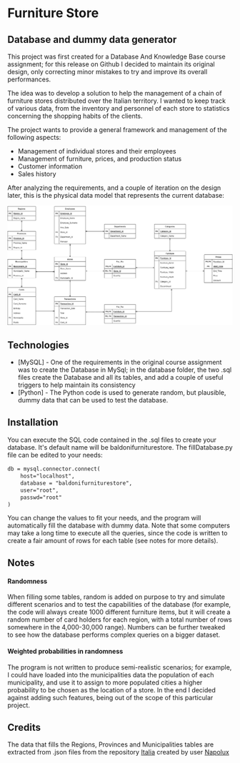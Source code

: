 # Furniture Store
## Database and dummy data generator

This project was first created for a Database And Knowledge Base course assignment; for this release on Github I decided to maintain its original design, only correcting minor mistakes to try and improve its overall performances.

The idea was to develop a solution to help the management of a chain of furniture stores distributed over the Italian territory. I wanted to keep track of various data, from the inventory and personnel of each store to statistics concerning the shopping habits of the clients.

The project wants to provide a general framework and management of the following aspects:
- Management of individual stores and their employees
- Management of furniture, prices, and production status
- Customer information
- Sales history

After analyzing the requirements, and a couple of iteration on the design later, this is the physical data model that represents the current database:

![physical data model](/docs/schema.png)

## Technologies

- [MySQL] - One of the requirements in the original course assignment was to create the Database in MySql; in the database folder, the two .sql files create the Database and all its tables, and add a couple of useful triggers to help maintain its consistency
- [Python] - The Python code is used to generate random, but plausible, dummy data that can be used to test the database.

## Installation

You can execute the SQL code contained in the .sql files to create your database. It's default name will be baldonifurniturestore.
The fillDatabase.py file can be edited to your needs:
```
db = mysql.connector.connect(
    host="localhost",
    database = "baldonifurniturestore",
    user="root",
    passwd="root"               
)
```
You can change the values to fit your needs, and the program will automatically fill the database with dummy data. Note that some computers may take a long time to execute all the queries, since the code is written to create a fair amount of rows for each table (see notes for more details).

## Notes 
#### Randomness
When filling some tables, random is added on purpose to try and simulate different scenarios and to test the capabilities of the database (for example, the code will always create 1000 different furniture items, but it will create a random number of card holders for each region, with a total number of rows somewhere in the 4,000-30,000 range). Numbers can be further tweaked to see how the database performs complex queries on a bigger dataset.

#### Weighted probabilities in randomness
The program is not written to produce semi-realistic scenarios; for example, I could have loaded into the municipalities data the population of each municipality, and use it to assign to more populated cities a higher probability to be chosen as the location of a store. In the end I decided against adding such features, being out of the scope of this particular project.

## Credits
The data that fills the Regions, Provinces and Municipalities tables are extracted from .json files from the repository [Italia](https://github.com/napolux/italia) created by user [Napolux](https://github.com/napolux)
